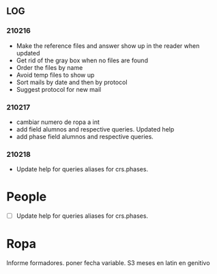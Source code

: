 ## LOG

### 210216

- Make the reference files and answer show up in the reader when updated
- Get rid of the gray box when no files are found
- Order the files by name
- Avoid temp files to show up 
- Sort mails by date and then by protocol
- Suggest protocol for new mail

### 210217

- cambiar numero de ropa a int
- add field alumnos and respective queries. Updated help
- add phase field alumnos and respective queries. 

### 210218

- Update help for queries aliases for crs.phases. 


# People 

- [ ] Update help for queries aliases for crs.phases. 

# Ropa

 Informe formadores. poner fecha variable.
 S3 meses en latin en genitivo